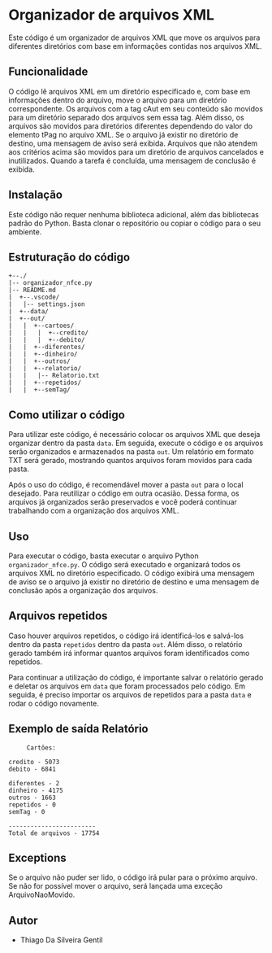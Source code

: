 # Organizador de arquivos XML

Este código é um organizador de arquivos XML que move os arquivos para diferentes diretórios com base em informações contidas nos arquivos XML.

## Funcionalidade

O código lê arquivos XML em um diretório especificado e, com base em informações dentro do arquivo, move o arquivo para um diretório correspondente. Os arquivos com a tag cAut em seu conteúdo são movidos para um diretório separado dos arquivos sem essa tag. Além disso, os arquivos são movidos para diretórios diferentes dependendo do valor do elemento tPag no arquivo XML. Se o arquivo já existir no diretório de destino, uma mensagem de aviso será exibida. Arquivos que não atendem aos critérios acima são movidos para um diretório de arquivos cancelados e inutilizados. Quando a tarefa é concluída, uma mensagem de conclusão é exibida.

## Instalação

Este código não requer nenhuma biblioteca adicional, além das bibliotecas padrão do Python. Basta clonar o repositório ou copiar o código para o seu ambiente.

## Estruturação do código

```
+--./
|-- organizador_nfce.py
|-- README.md
|  +--.vscode/
|   |-- settings.json
|  +--data/
|  +--out/
|   |  +--cartoes/
|   |   |  +--credito/
|   |   |  +--debito/
|   |  +--diferentes/
|   |  +--dinheiro/
|   |  +--outros/
|   |  +--relatorio/
|   |   |-- Relatorio.txt
|   |  +--repetidos/
|   |  +--semTag/
```

## Como utilizar o código

Para utilizar este código, é necessário colocar os arquivos XML que deseja organizar dentro da pasta `data`. Em seguida, execute o código e os arquivos serão organizados e armazenados na pasta `out`. Um relatório em formato TXT será gerado, mostrando quantos arquivos foram movidos para cada pasta.

Após o uso do código, é recomendável mover a pasta `out` para o local desejado. Para reutilizar o código em outra ocasião. Dessa forma, os arquivos já organizados serão preservados e você poderá continuar trabalhando com a organização dos arquivos XML.

## Uso

Para executar o código, basta executar o arquivo Python `organizador_nfce.py`. O código será executado e organizará todos os arquivos XML no diretório especificado. O código exibirá uma mensagem de aviso se o arquivo já existir no diretório de destino e uma mensagem de conclusão após a organização dos arquivos.

## Arquivos repetidos

Caso houver arquivos repetidos, o código irá identificá-los e salvá-los dentro da pasta `repetidos` dentro da pasta `out`. Além disso, o relatório gerado também irá informar quantos arquivos foram identificados como repetidos.

Para continuar a utilização do código, é importante salvar o relatório gerado e deletar os arquivos em `data` que foram processados pelo código. Em seguida, é preciso importar os arquivos de repetidos para a pasta `data` e rodar o código novamente.

## Exemplo de saída Relatório

```
     Cartões:

credito - 5073
debito - 6841

diferentes - 2
dinheiro - 4175
outros - 1663
repetidos - 0
semTag - 0

------------------------
Total de arquivos - 17754
```

## Exceptions

Se o arquivo não puder ser lido, o código irá pular para o próximo arquivo. Se não for possível mover o arquivo, será lançada uma exceção ArquivoNaoMovido.

## Autor

* Thiago Da Silveira Gentil
